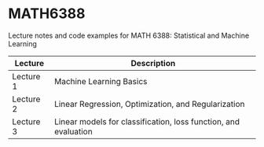 # MATH6388
Lecture notes and code examples for MATH 6388: Statistical and Machine Learning

| Lecture       | Description                                  |
|-------------|----------------------------------------------|
| Lecture 1     | Machine Learning Basics                   |
| Lecture 2     | Linear Regression, Optimization, and Regularization                  |
| Lecture 3     | Linear models for classification, loss function, and evaluation               |
